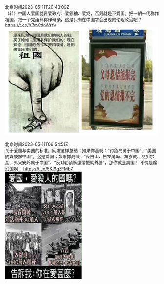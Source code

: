 北京时间2023-05-11T20:43:09Z<br>（转）中国人爱国就要爱政府、爱领袖、爱党，否则就是不爱国。把一朝一代称作祖国，把一个党组织称作母亲，这是只有在中国才会出现的伦理政治吧？ https://t.co/X7mCdnWsfv<br><img src='/temp/image/2023/u-Month-5/1656641090441674754_0.jpg' width='250' height='350'><img src='/temp/image/2023/u-Month-5/1656641090441674754_1.jpg' width='250' height='350'><br><br>北京时间2023-05-11T06:54:51Z<br>关于爱国与卖国的标准，网友这样总结：如果你高喊：“钓鱼岛属于中国”、“美国阴谋肢解中国”，这是爱国；如果你高喊：“长白山、白龙尾岛、海参崴、贝加尔湖、外兴安岭属于中国”、“反对勒紧裤腰带援助外国”，那你就是卖国！
不愧是魔幻国啊！ https://t.co/5KI9gZFMb7<br><img src='/temp/image/2023/u-Month-5/1656432642772926465_0.jpg' width='250' height='350'><br><br>